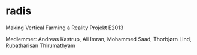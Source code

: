 radis
=====
Making Vertical Farming a Reality
Projekt E2013

Medlemmer: 
Andreas Kastrup,
Ali Imran,
Mohammed Saad,
Thorbjørn Lind,
Rubatharisan Thirumathyam
